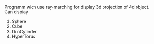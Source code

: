 Programm wich use ray-marching for display 3d projection of 4d object.
Can display
  1. Sphere
  2. Cube
  3. DuoCylinder
  4. HyperTorus
